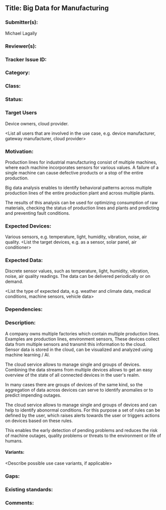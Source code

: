 ## Title: Big Data for Manufacturing

### Submitter(s): 

Michael Lagally

### Reviewer(s):

<Suggest reviewers>

### Tracker Issue ID:


### Category:

<please leave blank>

### Class: 

<please leave blank>

### Status: 

<please leave blank>

### Target Users

Device owners, cloud provider.


<List all users that are involved in the use case, e.g. device manufacturer, gateway manufacturer, cloud provider>

### Motivation:

<Provide a description of the problem that is solved by the use case and a reason why this use case is important for the users>

Production lines for industrial manufacturing consist of multiple machines, where each machine incorporates sensors for various values.
A failure of a single machine can cause defective products or a stop of the entire production. 

Big data analysis enables to identify behavioral patterns across multiple production lines of the entire production plant and across multiple plants.

The results of this analysis can be used for optimizing consumption of raw materials, checking the status of production lines and plants and predicting and preventing fault conditions. 


### Expected Devices:

Various sensors, e.g. temperature, light, humidity, vibration, noise, air quality.
<List the target devices, e.g. as a sensor, solar panel, air conditioner>

### Expected Data:

Discrete sensor values, such as temperature, light, humidity, vibration, noise, air quality readings.
The data can be delivered periodically or on demand.
 
<List the type of expected data, e.g. weather and climate data, medical conditions, machine sensors, vehicle data>

### Dependencies:

<List the affected WoT deliverables>

### Description:

A company owns multiple factories which contain multiple production lines.
Examples are production lines, environment sensors, 
These devices collect data from multiple sensors and transmit this information to the cloud. Sensor data is stored in the cloud, can be visualized and analyzed using machine learning / AI.
 
The cloud service allows to manage single and groups of devices.
Combining the data streams from multiple devices allows to get an easy overview of the state of all connected devices in the user's realm.
 
In many cases there are groups of devices of the same kind, so the aggregation of data across devices can serve to identify anomalies or to predict impending outages.

The cloud service allows to manage single and groups of devices and can help to identify abonormal conditions.
For this purpose a set of rules can be defined by the user, which raises alerts towards the user or triggers actions on devices based on these rules.

This enables the early detection of pending problems and reduces the risk of machine outages, quality problems or threats to the environment or life of humans.


<Provide a description from the users perspective>

#### Variants:

<Describe possible use case variants, if applicable>

### Gaps:

<Describe any gaps that are not addressed in the current WoT work items>

### Existing standards:

<Provide links to relevant standards that are relevant for this use case>

### Comments:



